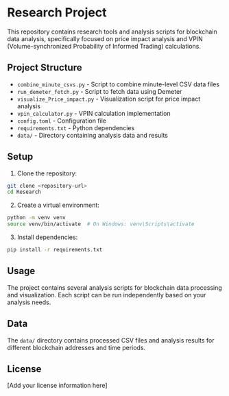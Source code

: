 # Research Project

This repository contains research tools and analysis scripts for blockchain data analysis, specifically focused on price impact analysis and VPIN (Volume-synchronized Probability of Informed Trading) calculations.

## Project Structure

- `combine_minute_csvs.py` - Script to combine minute-level CSV data files
- `run_demeter_fetch.py` - Script to fetch data using Demeter
- `visualize_Price_impact.py` - Visualization script for price impact analysis
- `vpin_calculator.py` - VPIN calculation implementation
- `config.toml` - Configuration file
- `requirements.txt` - Python dependencies
- `data/` - Directory containing analysis data and results

## Setup

1. Clone the repository:

```bash
git clone <repository-url>
cd Research
```

2. Create a virtual environment:

```bash
python -m venv venv
source venv/bin/activate  # On Windows: venv\Scripts\activate
```

3. Install dependencies:

```bash
pip install -r requirements.txt
```

## Usage

The project contains several analysis scripts for blockchain data processing and visualization. Each script can be run independently based on your analysis needs.

## Data

The `data/` directory contains processed CSV files and analysis results for different blockchain addresses and time periods.

## License

[Add your license information here]
